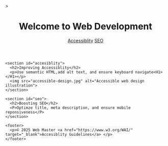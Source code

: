 <!DOCTYPE html>
<html lan="en">>
  <head>
    <meta charest="UTF-8">
    <meta name="viewport" content="width=device-width,initial-scale=1.0">
    <meta name="description" content="Learn how to build accessible and SEO-friendly web pages">
    <title>Accesiblity and SEO Basics</title>
  </head>
  <body>
    <header>
      <h1>Welcome to Web Development</h1>
       <nav>
        <a href="#accessibilty">Accessiblity</a>
        <a href="#seo">SEO</a>
       </nav>
    </header>

    <section id="accesiblity">
      <h2>Improving Accessiblity</h2>
      <p>Use semantic HTML,add alt text, and ensure keyboard navigate<H1></H1></p>
      <img src="accessible-design.jpg" alt="Accessible web design illustration">
    </section>

    <section id="seo">
      <h2>Boosting SEO</h2>
      <P>Optimze title, meta description, and ensure mobile reponsiveness</P>
    </section>
   
    <footer>
      <p>© 2025 Web Master <a href="https://www.w3.org/WAI/" target="_blank">Accesiblity Guidelines</a> </p>
    </footer>
  </body>
</html>
